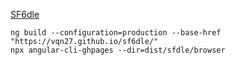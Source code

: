 [SF6dle](https://vqn27.github.io/sf6dle/) 
```
ng build --configuration=production --base-href "https://vqn27.github.io/sf6dle/"
npx angular-cli-ghpages --dir=dist/sfdle/browser 
```
